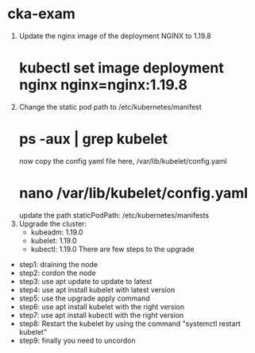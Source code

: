 # cka-exam
1. Update the nginx image of the deployment NGINX to 1.19.8
   # kubectl set image deployment nginx nginx=nginx:1.19.8
2. Change the static pod path to /etc/kubernetes/manifest
   # ps -aux | grep kubelet
    now copy the config yaml file here, /var/lib/kubelet/config.yaml
   # nano /var/lib/kubelet/config.yaml
   update the path staticPodPath: /etc/kubernetes/manifests
3. Upgrade the cluster:
   - kubeadm: 1.19.0
   - kubelet: 1.19.0
   - kubectl: 1.19.0
There are few steps to the upgrade
- step1: draining  the node
- step2: cordon the node
- step3: use apt update to update to latest
- step4: use apt install kubelet with latest version
- step5: use the upgrade apply command
- step6: use apt install kubelet with the right version
- step7: use apt install kubectl with the right version
- step8: Restart the kubelet by using the command "systemctl restart kubelet"
- step9: finally you need to uncordon
   
